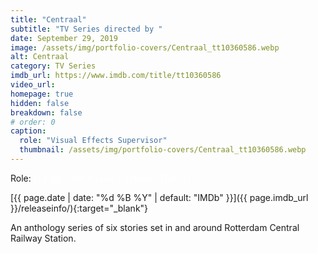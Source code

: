 ```yaml
---
title: "Centraal"
subtitle: "TV Series directed by "
date: September 29, 2019
image: /assets/img/portfolio-covers/Centraal_tt10360586.webp
alt: Centraal
category: TV Series
imdb_url: https://www.imdb.com/title/tt10360586
video_url: 
homepage: true
hidden: false
breakdown: false
# order: 0
caption:
  role: "Visual Effects Supervisor"
  thumbnail: /assets/img/portfolio-covers/Centraal_tt10360586.webp
---
```

Role: <span style="color:white">{{ page.caption.role | default: "N/A" }}</span>

[{{ page.date | date: "%d %B %Y" | default: "IMDb" }}]({{ page.imdb_url }}/releaseinfo/){:target="_blank"}

An anthology series of six stories set in and around Rotterdam Central Railway Station.
